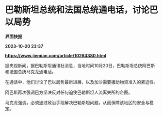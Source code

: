 # 巴勒斯坦总统和法国总统通电话，讨论巴以局势
**界面快报**

**2023-10-20 23:37**

**https://www.jiemian.com/article/10264380.html**

据央视新闻，据巴勒斯坦通讯社消息，当地时间10月20日，巴勒斯坦总统阿巴斯和法国总统马克龙通电话。

在通话中，他们讨论了巴以局势最新进展，以及加沙需要援助物资准入的紧迫性。

阿巴斯再次强调巴方坚决反对任何迫使巴勒斯坦人流离失所的企图。

马克龙强调，必须通过政治手段解决巴勒斯坦问题，从而保障该地区的安全与稳定。